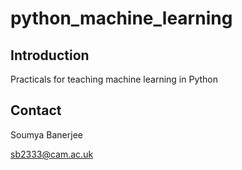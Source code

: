 # python_machine_learning

## Introduction

Practicals for teaching machine learning in Python

## Contact

Soumya Banerjee

sb2333@cam.ac.uk

